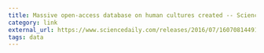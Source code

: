 ```yaml
---
title: Massive open-access database on human cultures created -- ScienceDaily
category: link
external_url: https://www.sciencedaily.com/releases/2016/07/160708144911.htm
tags: data
---
```


